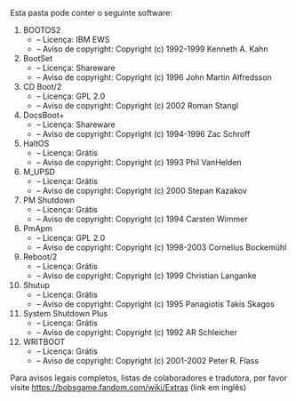﻿Esta pasta pode conter o seguinte software:

1. BOOTOS2
   - – Licença: IBM EWS
   - – Aviso de copyright: Copyright (c) 1992-1999 Kenneth A. Kahn
2. BootSet
   - – Licença: Shareware
   - – Aviso de copyright: Copyright (c) 1996 John Martin Alfredsson
3. CD Boot/2
   - – Licença: GPL 2.0
   - – Aviso de copyright: Copyright (c) 2002 Roman Stangl
4. DocsBoot+
   - – Licença: Shareware
   - – Aviso de copyright: Copyright (c) 1994-1996 Zac Schroff
5. HaltOS
   - – Licença: Grátis
   - – Aviso de copyright: Copyright (c) 1993 Phil VanHelden
6. M_UPSD
   - – Licença: Grátis
   - – Aviso de copyright: Copyright (c) 2000 Stepan Kazakov
7. PM Shutdown
   - – Licença: Grátis
   - – Aviso de copyright: Copyright (c) 1994 Carsten Wimmer
8. PmApm
   - – Licença: GPL 2.0
   - – Aviso de copyright: Copyright (c) 1998-2003 Cornelius Bockemühl
9. Reboot/2
   - – Licença: Grátis
   - – Aviso de copyright: Copyright (c) 1999 Christian Langanke
10. Shutup
    - – Licença: Grátis
    - – Aviso de copyright: Copyright (c) 1995 Panagiotis Takis Skagos
11. System Shutdown Plus
    - – Licença: Grátis
    - – Aviso de copyright: Copyright (c) 1992 AR Schleicher
12. WRITBOOT
    - – Licença: Grátis
    - – Aviso de copyright: Copyright (c) 2001-2002 Peter R. Flass

Para avisos legais completos, listas de colaboradores e tradutora, por favor visite https://bobsgame.fandom.com/wiki/Extras (link em inglês)

